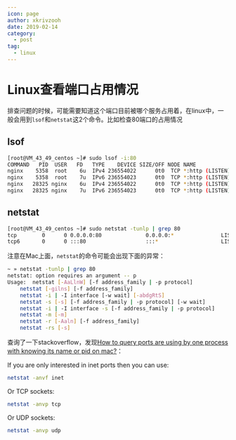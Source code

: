 ```yaml
---
icon: page
author: xkrivzooh
date: 2019-02-14
category:
  - post
tag:
  - linux
---
```


# Linux查看端口占用情况

排查问题的时候，可能需要知道这个端口目前被哪个服务占用着，在linux中，一般会用到`lsof`和`netstat`这2个命令。比如检查80端口的占用情况

## lsof

```bash
[root@VM_43_49_centos ~]# sudo lsof -i:80
COMMAND   PID  USER   FD   TYPE    DEVICE SIZE/OFF NODE NAME
nginx    5358  root    6u  IPv4 236554022      0t0  TCP *:http (LISTEN)
nginx    5358  root    7u  IPv6 236554023      0t0  TCP *:http (LISTEN)
nginx   28325 nginx    6u  IPv4 236554022      0t0  TCP *:http (LISTEN)
nginx   28325 nginx    7u  IPv6 236554023      0t0  TCP *:http (LISTEN)
```

## netstat

```bash
[root@VM_43_49_centos ~]# sudo netstat -tunlp | grep 80
tcp        0      0 0.0.0.0:80              0.0.0.0:*               LISTEN      5358/nginx: master
tcp6       0      0 :::80                   :::*                    LISTEN      5358/nginx: master
```

注意在Mac上面，`netstat`的命令可能会出现下面的异常：

```bash
~ » netstat -tunlp | grep 80
netstat: option requires an argument -- p
Usage:	netstat [-AaLlnW] [-f address_family | -p protocol]
	netstat [-gilns] [-f address_family]
	netstat -i | -I interface [-w wait] [-abdgRtS]
	netstat -s [-s] [-f address_family | -p protocol] [-w wait]
	netstat -i | -I interface -s [-f address_family | -p protocol]
	netstat -m [-m]
	netstat -r [-Aaln] [-f address_family]
	netstat -rs [-s]
```

查询了一下stackoverflow，发现[How to query ports are using by one process with knowing its name or pid on mac?](https://stackoverflow.com/questions/36443485/how-to-query-ports-are-using-by-one-process-with-knowing-its-name-or-pid-on-mac)：

If you are only interested in inet ports then you can use:

```bash
netstat -anvf inet
```

Or TCP sockets:

```bash
netstat -anvp tcp
```

Or UDP sockets:

```bash
netstat -anvp udp
```
